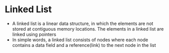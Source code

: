 # Linked List

- A linked list is a linear data structure, in which the elements are not stored at contiguous memory locations. The elements in a linked list are linked using pointers
- In simple words, a linked list consists of nodes where each node contains a data field and a reference(link) to the next node in the list
